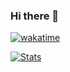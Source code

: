 ### Hi there 👋

[![wakatime](https://wakatime.com/badge/user/67c66596-2fff-4e03-a13d-aeefdfb31296.svg)](https://wakatime.com/@67c66596-2fff-4e03-a13d-aeefdfb31296) 


[![Stats](https://github-readme-stats.vercel.app/api/wakatime?username=onurkaraas)](https://github.com/anuraghazra/github-readme-stats)
